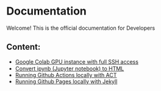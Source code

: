 # Documentation
Welcome! This is the official documentation for Developers

<html>

<head>
    <link rel="stylesheet" href="assets/styles/site.css" type="text/css" />
    <META http-equiv="Content-Type" content="text/html; charset=UTF-8">
</head>

<body class="theme-default aui-theme-default">
    <div id="page">
        <div id="main" class="aui-page-panel">
            <div id="content">
                <div class="pageSection">
                    <div class="pageSectionHeader">
                        <h2 class="pageSectionTitle">Content:</h2>
                    </div>
                    <ul>
                        <li>
                            <a href="https://danieltobon43.github.io/documentation/google-colab-gpu-instance/Transform%20Google%20Colab%20to%20a%20GPU%20instance%20with%20full%20SSH%20access.html">Google Colab GPU instance with full SSH access</a>
                            <img src="google-colab-gpu-instance/Transform Google Colab to a GPU instance with full SSH access __ Imad El Hanafi — Portfolio & Blog_files/atom.svg" height="16" width="16" border="0" align="absmiddle" />
                        </li>
                        <li>
                            <a href="https://danieltobon43.github.io/documentation/convert-ipynb-to-html/index.html">Convert ipynb (Jupyter notebook) to HTML</a>                            
                        </li>
                        <li>
                            <a href="https://danieltobon43.github.io/documentation/run-github-actions-locally/index.html">Running Github Actions locally with ACT</a>                            
                        </li>
                        <li>
                            <a href="https://danieltobon43.github.io/documentation/run-github-pages-locally/index.html">Running Github Pages locally with Jekyll</a>                            
                        </li>
                    </ul>
                </div>
            </div>
        </div>
    </div>
</body>

</html>